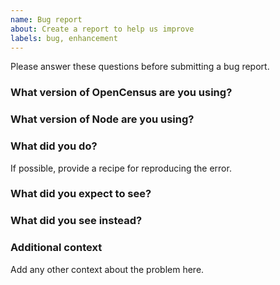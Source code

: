 ```yaml
---
name: Bug report
about: Create a report to help us improve
labels: bug, enhancement 
---
```


Please answer these questions before submitting a bug report.

### What version of OpenCensus are you using?


### What version of Node are you using?


### What did you do?
If possible, provide a recipe for reproducing the error.


### What did you expect to see?


### What did you see instead?


### Additional context
Add any other context about the problem here.

